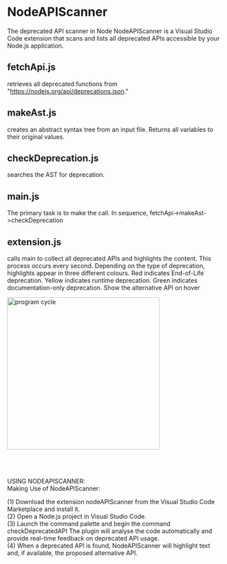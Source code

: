 # NodeAPIScanner
The deprecated API scanner in Node
NodeAPIScanner is a Visual Studio Code extension that scans and lists all deprecated APIs accessible by your Node.js application.


## fetchApi.js 
retrieves all deprecated functions from "https://nodejs.org/api/deprecations.json."


## makeAst.js 
creates an abstract syntax tree from an input file.
Returns all variables to their original values.


## checkDeprecation.js 
searches the AST for deprecation.


## main.js 
The primary task is to make the call. In sequence, fetchApi->makeAst->checkDeprecation


## extension.js 
calls main to collect all deprecated APIs and highlights the content.
This process occurs every second.
Depending on the type of deprecation, highlights appear in three different colours.
Red indicates End-of-Life deprecation.
Yellow indicates runtime deprecation.
Green indicates documentation-only deprecation.
Show the alternative API on hover




<img width="354" alt="program cycle" src="https://github.com/nirajnagrale/NodeAPIScanner/assets/41152282/831a6778-2ae9-40ca-804a-b9614ebfc316">

<br>
<br>
<br>
<br>

USING NODEAPISCANNER: <br>
Making Use of NodeAPIScanner: <br>

(1) Download the extension nodeAPIScanner from the Visual Studio Code Marketplace and install it.<br>
(2) Open a Node.js project in Visual Studio Code. <br>
(3) Launch the command palette and begin the command checkDeprecatedAPI The plugin will analyse the code automatically and provide real-time feedback on deprecated API usage. <br>
(4) When a deprecated API is found, NodeAPIScanner will highlight text and, if available, the proposed alternative API.<br>


